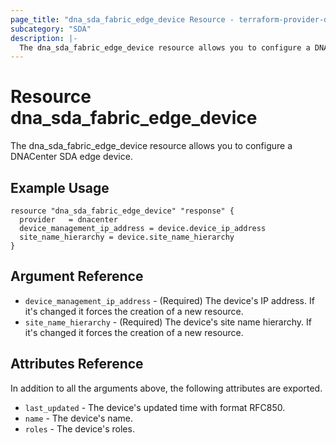```yaml
---
page_title: "dna_sda_fabric_edge_device Resource - terraform-provider-dnacenter"
subcategory: "SDA"
description: |-
  The dna_sda_fabric_edge_device resource allows you to configure a DNACenter SDA edge device.
---
```


# Resource dna_sda_fabric_edge_device

The dna_sda_fabric_edge_device resource allows you to configure a DNACenter SDA edge device.

## Example Usage

```hcl
resource "dna_sda_fabric_edge_device" "response" {
  provider   = dnacenter
  device_management_ip_address = device.device_ip_address
  site_name_hierarchy = device.site_name_hierarchy
}
```

## Argument Reference

- `device_management_ip_address` - (Required) The device's IP address. If it's changed it forces the creation of a new resource.
- `site_name_hierarchy` - (Required) The device's site name hierarchy. If it's changed it forces the creation of a new resource.

## Attributes Reference

In addition to all the arguments above, the following attributes are exported.

- `last_updated` - The device's updated time with format RFC850.
- `name` - The device's name.
- `roles` - The device's roles.
